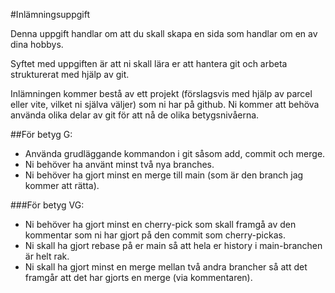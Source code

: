 #Inlämningsuppgift

Denna uppgift handlar om att du skall skapa en sida som handlar om en av dina hobbys.

Syftet med uppgiften är att ni skall lära er att hantera git och arbeta strukturerat med hjälp av git.

Inlämningen kommer bestå av ett projekt (förslagsvis med hjälp av parcel eller vite, vilket ni själva väljer) som ni har på github. Ni kommer att behöva använda olika delar av git för att nå de olika betygsnivåerna.

##För betyg G:

- Använda grudläggande kommandon i git såsom add, commit och merge.
- Ni behöver ha använt minst två nya branches.
- Ni behöver ha gjort minst en merge till main (som är den branch jag kommer att rätta).

###För betyg VG:

- Ni behöver ha gjort minst en cherry-pick som skall framgå av den kommentar som ni har gjort på den commit som cherry-pickas.
- Ni skall ha gjort rebase på er main så att hela er history i main-branchen är helt rak.
- Ni skall ha gjort minst en merge mellan två andra brancher så att det framgår att det har gjorts en merge (via kommentaren).
